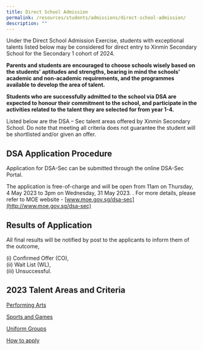 ```yaml
---
title: Direct School Admission
permalink: /resources/students/admissions/direct-school-admission/
description: ""
---
```

Under the Direct School Admission Exercise, students with exceptional talents listed below may be considered for direct entry to Xinmin Secondary School for the Secondary 1 cohort of 2024.

  

**Parents and students are encouraged to choose schools wisely based on the students' aptitudes and strengths, bearing in mind the schools' academic and non-academic requirements, and the programmes available to develop the area of talent.**

  

**Students who are successfully admitted to the school via DSA are expected to honour their commitment to the school, and participate in the activities related to the talent they are selected for from year 1-4.**

  

Listed below are the DSA – Sec talent areas offered by Xinmin Secondary School. Do note that meeting all criteria does not guarantee the student will be shortlisted and/or given an offer.

DSA Application Procedure
-------------------------

Application for DSA-Sec can be submitted through the online DSA-Sec Portal.

  

The application is free-of-charge and will be open from 11am on Thursday, 4 May 2023 to 3pm on Wednesday, 31 May 2023.  . For more details, please refer to MOE website -&nbsp;[www.moe.gov.sg/dsa-sec](http://www.moe.gov.sg/dsa-sec)

Results of Application
----------------------

All final results will be notified by post to the applicants to inform them of the outcome,

(i) Confirmed Offer (CO), <br>
(ii) Wait List (WL), <br>
(iii) Unsuccessful.

2023 Talent Areas and Criteria
------------------------------

[Performing Arts](/files/Direct%20School%20Admissions/performing%20arts%202023.pdf)

[Sports and Games](/files/Direct%20School%20Admissions/sports%20and%20games%202023.pdf)

[Uniform Groups](/files/Direct%20School%20Admissions/uniform%20groups_2023.pdf)

  

[How to apply](/resources/students/admissions/direct-school-admission)
